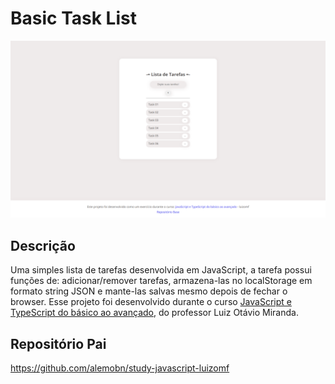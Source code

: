 # Basic Task List
![Demo](docs/demo.png)

## Descrição
Uma simples lista de tarefas desenvolvida em JavaScript, a tarefa possui funções de: adicionar/remover tarefas, armazena-las no localStorage em formato string JSON e mante-las salvas mesmo depois de fechar o browser. Esse projeto foi desenvolvido durante o curso [JavaScript e TypeScript do básico ao avançado](https://www.udemy.com/course/curso-de-javascript-moderno-do-basico-ao-avancado/learn/lecture/16342392?start=0#overview), do professor Luiz Otávio Miranda.

## Repositório Pai
https://github.com/alemobn/study-javascript-luizomf